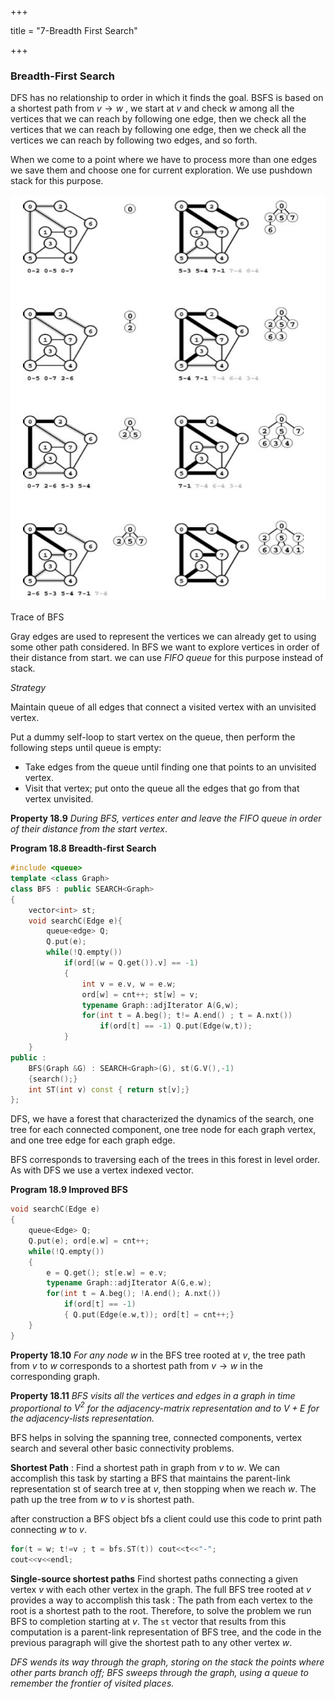 +++

title = "7-Breadth First Search"

+++

### Breadth-First Search

DFS has no relationship to order in which it finds the goal. BSFS is based on a shortest path from $v\rightarrow w$ , we start at $v$ and check $w$ among all the vertices that we can reach by following one edge, then we check all the vertices that we can reach by following one edge, then we check all the vertices we can reach by following two edges, and so forth.

When we come to a point where we have to process more than one edges we save them and choose one for current exploration. We use pushdown stack for this purpose.

![image-20210113094544117](7_Breadth_First_Search.assets/image-20210113094544117.png)

Trace of BFS

Gray edges are used to represent the vertices we can already get to using some other path considered. In BFS we want to explore vertices in order of their distance from start. we can use *FIFO queue* for this purpose instead of stack.

*Strategy*

Maintain queue of all edges that connect a visited vertex with an unvisited vertex.

Put a dummy self-loop to start vertex on the queue, then perform the following steps until queue is empty:

- Take edges from the queue until finding one that points to an unvisited vertex.
- Visit that vertex; put onto the queue all the edges that go from that vertex unvisited.

**Property 18.9** *During BFS, vertices enter and leave the FIFO queue in order of their distance from the start vertex*.

**Program 18.8 Breadth-first Search**

````c++
#include <queue>
template <class Graph>
class BFS : public SEARCH<Graph>
{
    vector<int> st;
    void searchC(Edge e){
        queue<edge> Q;
        Q.put(e);
        while(!Q.empty())
            if(ord[(w = Q.get()).v] == -1)
            {
                int v = e.v, w = e.w;
                ord[w] = cnt++; st[w] = v;
                typename Graph::adjIterator A(G,w);
                for(int t = A.beg(); t!= A.end() ; t = A.nxt())
                    if(ord[t] == -1) Q.put(Edge(w,t));
            }
    }
public :
	BFS(Graph &G) : SEARCH<Graph>(G), st(G.V(),-1)
    {search();}
	int ST(int v) const { return st[v];}
};
````

DFS, we have a forest that characterized the dynamics of the search, one tree for each connected component, one tree node for each graph vertex, and one tree edge for each graph edge.

BFS corresponds to traversing each of the trees in this forest in level order. As with DFS we use a vertex indexed vector.

**Program 18.9 Improved BFS**

````c++
void searchC(Edge e)
{
    queue<Edge> Q;
    Q.put(e); ord[e.w] = cnt++;
    while(!Q.empty())
    {
        e = Q.get(); st[e.w] = e.v;
        typename Graph::adjIterator A(G,e.w);
        for(int t = A.beg(); !A.end(); A.nxt())
            if(ord[t] == -1)
            { Q.put(Edge(e.w,t)); ord[t] = cnt++;}
    }
}
````

**Property 18.10** *For any node $w$* in the BFS tree rooted at $v$, the tree path from $v$ to $w$ corresponds to a shortest path from $v \rightarrow w$ in the corresponding graph.

**Property 18.11** *BFS visits all the vertices and edges in a graph in time proportional to $V^2$ for the adjacency-matrix representation and to $V+E$ for the adjacency-lists representation.*

BFS helps in solving the spanning tree, connected components, vertex search and several other basic connectivity problems.

**Shortest Path** : Find a shortest path in graph from $v$ to $w$. We can accomplish this task by starting a BFS that maintains the parent-link representation st of search tree at $v$, then stopping when we reach $w$. The path up the tree from $w$ to $v$ is shortest path.

after construction a BFS<Graph> object bfs a client could use this code to print path connecting $w$ to $v$.

````c++
for(t = w; t!=v ; t = bfs.ST(t)) cout<<t<<"-";
cout<<v<<endl;
````



**Single-source shortest paths** Find shortest paths connecting a given vertex $v$ with each other vertex in the graph. The full BFS tree rooted at $v$ provides a way to accomplish this task : The path from each vertex to the root is a shortest path to the root. Therefore, to solve the problem we run BFS to completion starting at $v$. The `st` vector that results from this computation is a parent-link representation of BFS tree, and the code in the previous paragraph will give the shortest path to any other vertex $w$.

*DFS wends its way through the graph, storing on the stack the points where other parts branch off; BFS sweeps through the graph, using a queue to remember the frontier of visited places.*

